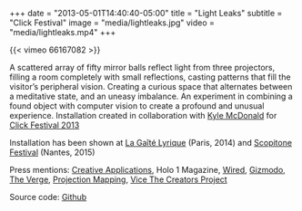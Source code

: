 +++
date = "2013-05-01T14:40:40-05:00"
title = "Light Leaks"
subtitle = "Click Festival"
image = "media/lightleaks.jpg"
video = "media/lightleaks.mp4"
+++

{{< vimeo 66167082 >}}

A scattered array of fifty mirror balls reflect light from three projectors, filling a room completely with small reflections, casting patterns that fill the visitor’s peripheral vision. Creating a curious space that alternates between a meditative state, and an uneasy imbalance. An experiment in combining a found object with computer vision to create a profound and unusual experience. Installation created in collaboration with [Kyle McDonald](http://kylemcdonald.net/) for [Click Festival 2013](http://clickfestival.dk/)

Installation has been shown at [La Gaîté Lyrique](https://gaite-lyrique.net/en/capitaine-futur-and-the-extraordinary-journey) (Paris, 2014) and [Scopitone Festival](http://www.stereolux.org/scopitone-2016) (Nantes, 2015)

Press mentions: [Creative Applications](http://www.creativeapplications.net/environment/light-leaks-filling-a-room-with-projected-light/), 
Holo 1 Magazine, 
[Wired](http://www.wired.com/2013/05/showtime-kyle-mcdonald-light-leaks/), 
[Gizmodo](http://gizmodo.com/disco-balls-can-actually-facilitate-art-not-just-boogy-509916202), 
[The Verge](http://www.theverge.com/2013/7/23/4550210/watch-fifty-disco-balls-create-a-room-full-of-beautiful-static), 
[Projection Mapping](http://projection-mapping.org/light-leaks-kyle-mcdonald/), 
[Vice The Creators Project](http://thecreatorsproject.vice.com/blog/projection-mapped-disco-balls)

Source code: [Github](https://github.com/kylemcdonald/LightLeaks)